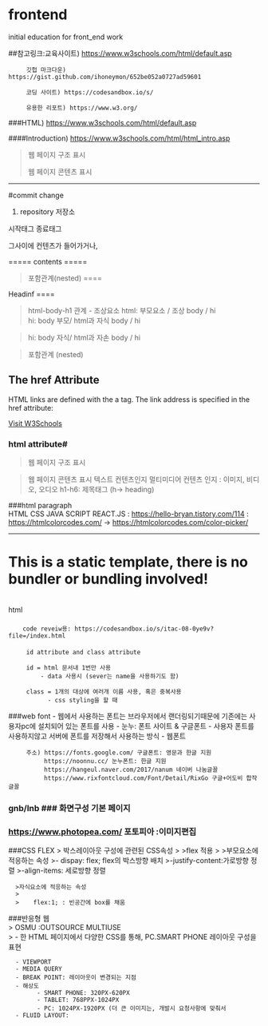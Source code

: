 # frontend
initial education for front_end work

##참고링크:교육사이트) https://www.w3schools.com/html/default.asp

         깃헙 마크다운) https://gist.github.com/ihoneymon/652be052a0727ad59601
         
         코딩 사이트) https://codesandbox.io/s/
         
         유용한 리포트) https://www.w3.org/

###HTML) https://www.w3schools.com/html/default.asp

####Introduction) https://www.w3schools.com/html/html_intro.asp

> 웹 페이지 구조 표시
>  
> 웹 페이지 콘텐츠 표시 
> 

***************************************************************************************

#commit change 

1. repository 저장소 

시작태그 
종료태그 

그사이에 컨텐츠가 들어가거나, 

<doctype html>
<html> 
<body>

<hi>
<py>

<html>
<body>

<backtick>
=====
<tagname>contents</tagname> 
=====         

>포함관계(nested)
====
<html>  
<body>
<hi> Headinf<hi>
</body>         
</html>         
====         
         
> html-body-h1 관계 - 조상요소 
> html:  부모요소 / 조상 
         body  / hi          
> hi:  body 부모/ html과 자식 
          body  / hi  
         

> hi: body 자식/ html과 자손 
          body  / hi   
         
        
         
>포함관계 (nested) 
         
<!DOCTYPE html>
<html>
<body>

<h2>The href Attribute</h2>

<p>HTML links are defined with the a tag. The link address is specified in the href attribute:</p>

<a href="https://www.w3schools.com">Visit W3Schools</a>

</body>
</html>

### html attribute# 

>웹 페이지 구조 표시
         
>웹 페이지 콘텐츠 표시 
> 텍스트 컨텐츠인지
> 멀티미디어 컨텐츠 인지 : 이미지, 비디오, 오디오 
         h1-h6: 제목태그 (h-> heading) 
         
 ###html paragraph         
  HTML CSS JAVA SCRIPT REACT.JS
         :  https://hello-bryan.tistory.com/114
          : https://htmlcolorcodes.com/ -> https://htmlcolorcodes.com/color-picker/

*****************************************************************************************
<!DOCTYPE html>
<html lang="en">
  <head>
    <meta charset="UTF-8">
    <meta name="viewport" content="width=device-width, initial-scale=1.0">
    <meta http-equiv="X-UA-Compatible" content="ie=edge">
    <title>Static Template</title>
  </head>
  <body>
    <h1>This is a static template, there is no bundler or bundling involved!</h1>
    <br />html&nbsp;<br / >       
  </body>
</html>
         
 ####
        code reveiw용: https://codesandbox.io/s/itac-08-0ye9v?file=/index.html
 ####
         id attribute and class attribute 
         
         id = html 문서내 1번만 사용 
             - data 사용시 (sever는 name을 사용하기도 함)
         
         class = 1개의 대상에 여러개 이름 사용, 혹은 중복사용 
               - css styling을 할 때
         
 ###web font
         - 웹에서 사용하는 폰트는 브라우저에서 랜더링되기때문에 기존에는 사용자pc에 설치되어 있는 폰트를 사용
         - 눈누: 폰트 사이트 & 구글폰트 
         - 사용자 폰트를 사용하지않고 서버에 폰트를 저장해서 사용하는 방식 - 웹폰트  
         
         주소) https://fonts.google.com/ 구글폰트: 영문과 한글 지원 
              https://noonnu.cc/ 눈누폰트: 한글 지원 
              https://hangeul.naver.com/2017/nanum 네이버 나눔글꼴 
              https://www.rixfontcloud.com/Font/Detail/RixGo 구글+어도비 합작 글꼴
         
  ###     gnb/lnb ### 화면구성 기본 페이지   
  ### https://www.photopea.com/ 포토피아 :이미지편집
         
  ###CSS FLEX
      >  박스레이아웃 구성에 관련된 CSS속성 
      >
      >flex 적용
      >
      >부모요소에 적응하는 속성
      >- dispay: flex;   flex의 박스방향 배치 
      >-justify-content:가로방향 정렬
      >-align-items: 세로방향 정렬 
         
      >자식요소에 적응하는 속성 
      >
      >    flex:1; : 빈공간에 box를 채움 
 ###반응형 웹         
      > OSMU :OUTSOURCE MULTIUSE    
      > - 한 HTML 페이지에서 다양한 CSS를 통해, PC.SMART PHONE 레이아웃 구성을 표현 
         
      - VIEWPORT
      - MEDIA QUERY
      - BREAK POINT: 레이아웃이 변경되는 지점
      - 해상도
            - SMART PHONE: 320PX-620PX
            - TABLET: 768PPX-1024PX
            - PC: 1024PX-1920PX (더 큰 이미지는, 개발시 요청사항에 맞춰서 
      - FLUID LAYOUT: 
 ###
      

